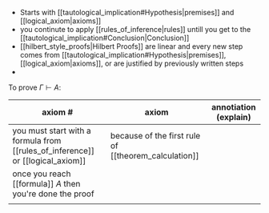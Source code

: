 - Starts with [[tautological_implication#Hypothesis|premises]] and [[logical_axiom|axioms]]
- you continute to apply [[rules_of_inference|rules]] untill you get to the [[tautological_implication#Conclusion|Conclusion]]
- [[hilbert_style_proofs|Hilbert Proofs]] are linear and every new step comes from [[tautological_implication#Hypothesis|premises]], [[logical_axiom|axioms]], or are justified by previously written steps
- 
To prove $\Gamma \vdash A$:

| axiom #                                                                        | axiom                                                | annotiation (explain) |
| ------------------------------------------------------------------------------ | ---------------------------------------------------- | --------------------- |
| you must start with a formula from [[rules_of_inference]] or [[logical_axiom]] | because of the first rule of [[theorem_calculation]] |                       |
| once you reach [[formula]] $A$ then you're done the proof                                                                               |                                                      |                       |
|                                                                                |                                                      |                       |
